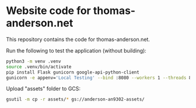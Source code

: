 # Website code for thomas-anderson.net

This repository contains the code for thomas-anderson.net. 

Run the following to test the application (without building):

```bash
python3 -m venv .venv
source .venv/bin/activate
pip install Flask gunicorn google-api-python-client
gunicorn -e appenv='Local Testing' --bind :8080 --workers 1 --threads 8 core:site
```

Upload "assets" folder to GCS:

```bash
gsutil -m cp -r assets/* gs://anderson-an9302-assets/
```
